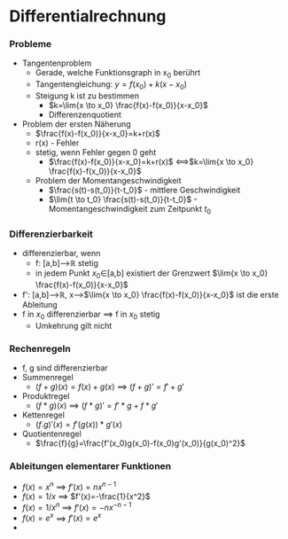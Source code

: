 # Differentialrechnung
### Probleme
+ Tangentenproblem
	+ Gerade, welche Funktionsgraph in x<sub>0</sub> berührt
	+ Tangentengleichung: $y=f(x_0)+k(x-x_0)$
	+ Steigung k ist zu bestimmen
		+ $k=\lim{x \to x_0} \frac{f(x)-f(x_0)}{x-x_0}$
		+ Differenzenquotient
+ Problem der ersten Näherung
	+ $\frac{f(x)-f(x_0)}{x-x_0}=k+r(x)$
	+ r(x) - Fehler
	+ stetig, wenn Fehler gegen 0 geht
		+ $\frac{f(x)-f(x_0)}{x-x_0}=k+r(x)$ <==>$k=\lim{x \to x_0} \frac{f(x)-f(x_0)}{x-x_0}$
	+ Problem der Momentangeschwindigkeit
		+ $\frac{s(t)-s(t_0)}{t-t_0}$ - mittlere Geschwindigkeit
		+ $\lim{t \to t_0} \frac{s(t)-s(t_0)}{t-t_0}$ - Momentangeschwindigkeit zum Zeitpunkt $t_0$

### Differenzierbarkeit
+ differenzierbar, wenn
	+ f: \[a,b]-->ℝ stetig
	+ in jedem Punkt $x_0$∈\[a,b] existiert der Grenzwert $\lim{x \to x_0} \frac{f(x)-f(x_0)}{x-x_0}$
+ f': \[a,b]-->ℝ, x-->$\lim{x \to x_0} \frac{f(x)-f(x_0)}{x-x_0}$ ist die erste Ableitung
+ f in $x_0$ differenzierbar ==> f in $x_0$ stetig
	+ Umkehrung gilt nicht

### Rechenregeln
+ f, g sind differenzierbar
+ Summenregel
	+ $(f+g)(x)=f(x)+g(x)$ ==> $(f+g)'=f'+g'$
+ Produktregel
	+ $(f*g)(x)$ ==> $(f*g)'=f'*g+f*g'$
+ Kettenregel
	+ $(f.g)'(x)=f'(g(x))*g'(x)$
+ Quotientenregel
	+ $\frac{f}{g}=\frac{f'(x_0)g(x_0)-f(x_0)g'(x_0)}{g(x_0)^2}$

### Ableitungen elementarer Funktionen
+ $f(x)=x^n$ ==> $f'(x)=nx^{n-1}$
+ $f(x)=1/x$ ==> $f'(x)=-\frac{1}{x^2}$
+ $f(x)=1/x^n$ ==> $f'(x)=-nx^{-n-1}$
+ $f(x)=e^x$ ==> $f'(x)=e^x$
+ 